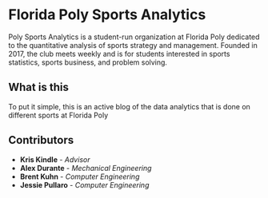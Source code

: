 # Florida Poly Sports Analytics

Poly Sports Analytics is a student-run organization
 at Florida Poly dedicated to the quantitative analysis of
 sports strategy and management. Founded in 2017, the club meets
  weekly and is for students interested in sports statistics, sports business, and problem solving.

## What is this
To put it simple, this is an active blog of the data analytics that is done on different sports at Florida Poly

## Contributors

* **Kris Kindle**    - *Advisor*    
* **Alex Durante**   - *Mechanical Engineering*
* **Brent Kuhn**     - *Computer Engineering*
* **Jessie Pullaro** - *Computer Engineering*
